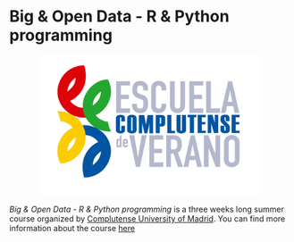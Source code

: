 # Big & Open Data - R & Python programming

<p align="center">
  <img alt="ECV logo" src="377-2016-01-27-Portada_ECV_2016.jpg" width="400" height="250">
</p>

_Big & Open Data - R & Python programming_ is a three weeks long summer course organized by [Complutense University of Madrid](https://informatica.ucm.es/). You can find more information about the course [here](https://www.ucm.es/escuelacomplutense/b04)
